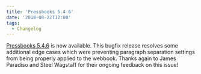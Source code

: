 ```yaml
---
title: 'Pressbooks 5.4.6'
date: '2018-08-22T12:00'
tags:
  - Changelog
---
```


[Pressbooks 5.4.6][1] is now available. This bugfix release resolves some additional edge
cases which were preventing paragraph separation settings from being properly applied to
the webbook. Thanks again to James Paradiso and Steel Wagstaff for their ongoing feedback
on this issue!

[1]: https://github.com/pressbooks/pressbooks/releases/tag/5.4.6
